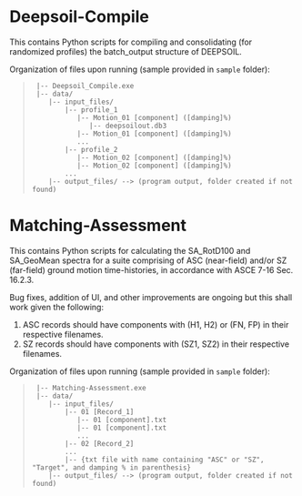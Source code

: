 # Deepsoil-Compile
This contains Python scripts for compiling and consolidating (for randomized profiles) the batch_output structure of DEEPSOIL.

Organization of files upon running (sample provided in `sample` folder):
>      |-- Deepsoil_Compile.exe
>      |-- data/
>         |-- input_files/
>             |-- profile_1
>                |-- Motion_01 [component] ([damping]%)
>                   |-- deepsoilout.db3
>                |-- Motion_01 [component] ([damping]%)
>                ...
>             |-- profile_2
>                |-- Motion_02 [component] ([damping]%)
>                |-- Motion_02 [component] ([damping]%)
>             ...
>         |-- output_files/ --> (program output, folder created if not found)


# Matching-Assessment
This contains Python scripts for calculating the SA_RotD100 and SA_GeoMean spectra for a suite comprising of ASC (near-field) and/or SZ (far-field) ground motion time-histories, in accordance with ASCE 7-16 Sec. 16.2.3.

Bug fixes, addition of UI, and other improvements are ongoing but this shall work given the following:
1. ASC records should have components with (H1, H2) or (FN, FP) in their respective filenames.
2. SZ records should have components with (SZ1, SZ2) in their respective filenames.

Organization of files upon running (sample provided in `sample` folder):
>      |-- Matching-Assessment.exe    
>      |-- data/
>         |-- input_files/
>             |-- 01 [Record_1]
>                |-- 01 [component].txt
>                |-- 01 [component].txt
>                ...
>             |-- 02 [Record_2]
>             ...
>             |-- {txt file with name containing "ASC" or "SZ", "Target", and damping % in parenthesis}
>         |-- output_files/ --> (program output, folder created if not found)

